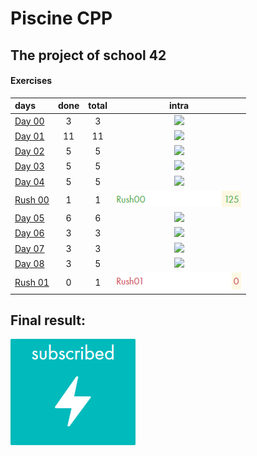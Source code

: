 # Piscine CPP
## The project of school 42
#### Exercises
| days | done | total | intra |
| :--- | :---: | :---: | :---: |
| [Day 00](https://github.com/Dude-Rocker/CPP/blob/master/resources/d00.en.pdf) | 3 | 3 | ![](https://github.com/Dude-Rocker/CPP/blob/master/resources/d0.png) |
| [Day 01](https://github.com/Dude-Rocker/CPP/blob/master/resources/d01.en.pdf) | 11 | 11 | ![](https://github.com/Dude-Rocker/CPP/blob/master/resources/d1.png) |
| [Day 02](https://github.com/Dude-Rocker/CPP/blob/master/resources/d02.en.pdf) | 5 | 5 | ![](https://github.com/Dude-Rocker/CPP/blob/master/resources/d2.png) |
| [Day 03](https://github.com/Dude-Rocker/CPP/blob/master/resources/d03.en.pdf) | 5 | 5 | ![](https://github.com/Dude-Rocker/CPP/blob/master/resources/d3.png) |
| [Day 04](https://github.com/Dude-Rocker/CPP/blob/master/resources/d04.en.pdf) | 5 | 5 | ![](https://github.com/Dude-Rocker/CPP/blob/master/resources/d4.png) |
| [Rush 00](https://github.com/Dude-Rocker/CPP/blob/master/resources/rush00.en.pdf) | 1 | 1 | ![](https://github.com/Dude-Rocker/CPP/blob/master/resources/r0.png) |
| [Day 05](https://github.com/Dude-Rocker/CPP/blob/master/resources/d05.en.pdf) | 6 | 6 | ![](https://github.com/Dude-Rocker/CPP/blob/master/resources/d5.png) |
| [Day 06](https://github.com/Dude-Rocker/CPP/blob/master/resources/d06.en.pdf) | 3 | 3 | ![](https://github.com/Dude-Rocker/CPP/blob/master/resources/d6.png) |
| [Day 07](https://github.com/Dude-Rocker/CPP/blob/master/resources/d07.en.pdf) | 3 | 3 | ![](https://github.com/Dude-Rocker/CPP/blob/master/resources/d7.png) |
| [Day 08](https://github.com/Dude-Rocker/CPP/blob/master/resources/d08.en.pdf) | 3 | 5 | ![](https://github.com/Dude-Rocker/CPP/blob/master/resources/d8.png) |
| [Rush 01](https://github.com/Dude-Rocker/CPP/blob/master/resources/rush01.en.pdf) | 0 | 1 | ![](https://github.com/Dude-Rocker/CPP/blob/master/resources/r1.png) |
## Final result:
![](https://github.com/Dude-Rocker/CPP/blob/master/resources/grade.png)